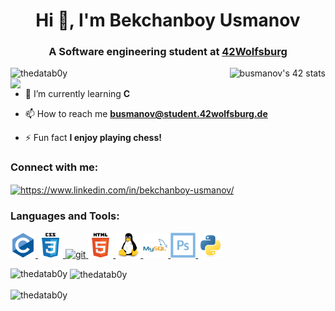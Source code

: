 <h1 align="center">Hi 👋, I'm Bekchanboy Usmanov
<h3 align="center">A Software engineering student at <a href="https://42wolfsburg.de/">42Wolfsburg</a></h3>
<a href="https://github.com/JaeSeoKim/badge42"><img align="right" src="https://badge42.vercel.app/api/v2/cl9mxm9bh00300hl630qiubv9/stats?cursusId=21&coalitionId=151" alt="busmanov's 42 stats" /></a>
<img align="right" src="https://hackaday.com/wp-content/uploads/2020/07/spinning-donut-featured.gif" width="550" />

<p align="left"> <img src="https://komarev.com/ghpvc/?username=thedatab0y&label=Profile%20views&color=0e75b6&style=flat" alt="thedatab0y" /> </p>

- 🌱 I’m currently learning **C**

- 📫 How to reach me **busmanov@student.42wolfsburg.de**

- ⚡ Fun fact **I enjoy playing chess!**

<h3 align="left">Connect with me:</h3>
<p align="left">
<a href="https://linkedin.com/in/https://www.linkedin.com/in/bekchanboy-usmanov/" target="blank"><img align="center"e src="https://raw.githubusercontent.com/rahuldkjain/github-profile-readme-generator/master/src/images/icons/Social/linked-in-alt.svg" alt="https://www.linkedin.com/in/bekchanboy-usmanov/" height="30" width="40" /></a>
</p>


  
  

<h3 align="left">Languages and Tools:</h3>
<p align="left"> <a href="https://www.cprogramming.com/" target="_blank" rel="noreferrer"> <img src="https://raw.githubusercontent.com/devicons/devicon/master/icons/c/c-original.svg" alt="c" width="40" height="40"/> </a> <a href="https://www.w3schools.com/css/" target="_blank" rel="noreferrer"> <img src="https://raw.githubusercontent.com/devicons/devicon/master/icons/css3/css3-original-wordmark.svg" alt="css3" width="40" height="40"/> </a> <a href="https://git-scm.com/" target="_blank" rel="noreferrer"> <img src="https://www.vectorlogo.zone/logos/git-scm/git-scm-icon.svg" alt="git" width="40" height="40"/> </a> <a href="https://www.w3.org/html/" target="_blank" rel="noreferrer"> <img src="https://raw.githubusercontent.com/devicons/devicon/master/icons/html5/html5-original-wordmark.svg" alt="html5" width="40" height="40"/> </a> <a href="https://www.linux.org/" target="_blank" rel="noreferrer"> <img src="https://raw.githubusercontent.com/devicons/devicon/master/icons/linux/linux-original.svg" alt="linux" width="40" height="40"/> </a> <a href="https://www.mysql.com/" target="_blank" rel="noreferrer"> <img src="https://raw.githubusercontent.com/devicons/devicon/master/icons/mysql/mysql-original-wordmark.svg" alt="mysql" width="40" height="40"/> </a> <a href="https://www.photoshop.com/en" target="_blank" rel="noreferrer"> <img src="https://raw.githubusercontent.com/devicons/devicon/master/icons/photoshop/photoshop-line.svg" alt="photoshop" width="40" height="40"/> </a> <a href="https://www.python.org" target="_blank" rel="noreferrer"> <img src="https://raw.githubusercontent.com/devicons/devicon/master/icons/python/python-original.svg" alt="python" width="40" height="40"/> </a> </p>

<p><img align="left" src="https://github-readme-stats.vercel.app/api/top-langs?username=thedatab0y&show_icons=true&locale=en&layout=compact" alt="thedatab0y" /></p>

<p>&nbsp;<img align="center" src="https://github-readme-stats.vercel.app/api?username=thedatab0y&show_icons=true&locale=en" alt="thedatab0y" /></p>

<p><img align="center" src="https://github-readme-streak-stats.herokuapp.com/?user=thedatab0y&" alt="thedatab0y" /></p>
